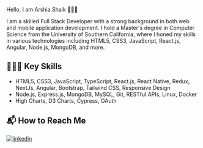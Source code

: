 Hello, I am Arshia Shaik 🙋🏻‍♀️

I am a skilled Full Stack Developer with a strong background in both web and mobile application development. I hold a Master's degree in Computer Science from the University of Southern California, where I honed my skills in various technologies including HTML5, CSS3, JavaScript, React.js, Angular, Node.js, MongoDB, and more.

## 👩🏻‍💻 Key Skills

- HTML5, CSS3, JavaScript, TypeScript, React.js, React Native, Redux, NextJs, Angular, Bootstrap, Tailwind CSS, Responsive Design
- Node.js, Express.js, MongoDB, MySQL, Git, RESTful APIs, Linux, Docker
- High Charts, D3 Charts, Cypress, OAuth

## 📬 How to Reach Me 

[![linkedin](https://img.shields.io/badge/linkedin-0A66C2?style=for-the-badge&logo=linkedin&logoColor=white)](https://www.linkedin.com/in/arshiashaik)
